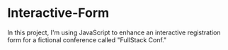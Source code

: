 # Interactive-Form

In this project, I'm using JavaScript to enhance an interactive registration form for a fictional conference called "FullStack Conf."

